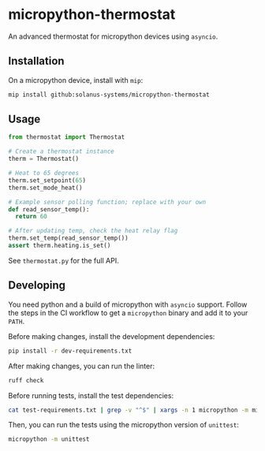 # micropython-thermostat

An advanced thermostat for micropython devices using `asyncio`.

## Installation

On a micropython device, install with `mip`:

```bash
mip install github:solanus-systems/micropython-thermostat
```

## Usage

```python
from thermostat import Thermostat

# Create a thermostat instance
therm = Thermostat()

# Heat to 65 degrees
therm.set_setpoint(65)
therm.set_mode_heat()

# Example sensor polling function; replace with your own
def read_sensor_temp():
  return 60

# After updating temp, check the heat relay flag
therm.set_temp(read_sensor_temp())
assert therm.heating.is_set()
```

See `thermostat.py` for the full API.

## Developing

You need python and a build of micropython with `asyncio` support. Follow the steps in the CI workflow to get a `micropython` binary and add it to your `PATH`.

Before making changes, install the development dependencies:

```bash
pip install -r dev-requirements.txt
```

After making changes, you can run the linter:

```bash
ruff check
```

Before running tests, install the test dependencies:

```bash
cat test-requirements.txt | grep -v "^$" | xargs -n 1 micropython -m mip install
```

Then, you can run the tests using the micropython version of `unittest`:

```bash
micropython -m unittest
```
